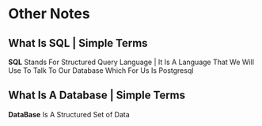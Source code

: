 # Other Notes

## What Is SQL | Simple Terms  

**SQL** Stands For Structured Query Language | It Is A Language That We Will Use To Talk To Our Database Which For Us Is Postgresql  

## What Is A Database | Simple Terms

**DataBase** Is A Structured Set of Data  
